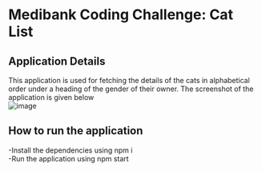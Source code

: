 # Medibank Coding Challenge: Cat List

## Application Details

This application is used for fetching the details of the cats in alphabetical order under a heading of the gender of their owner. The screenshot of the application is given below  
![image](https://github.com/user-attachments/assets/ec35ef6f-afa4-463e-8d8a-3d43fc9eb54b)


## How to run the application
-Install the dependencies using npm i  
-Run the application using npm start  
